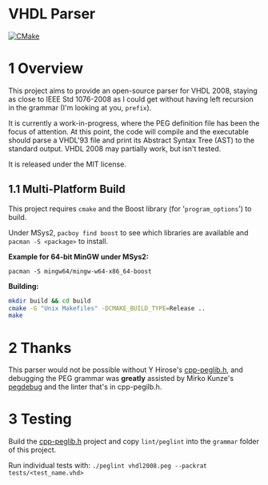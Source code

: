 # VHDL Parser

[![CMake](https://github.com/iain-waugh/vhdl_parser/actions/workflows/cmake.yml/badge.svg)](https://github.com/iain-waugh/vhdl_parser/actions/workflows/cmake.yml)

#  1 Overview

This project aims to provide an open-source parser for VHDL 2008, staying as close to IEEE Std 1076-2008 as I could get without having left recursion in the grammar (I'm looking at you, `prefix`).

It is currently a work-in-progress, where the PEG definition file has been the focus of attention.  At this point, the code will compile and the executable should parse a VHDL'93 file and print its Abstract Syntax Tree (AST) to the standard output.  VHDL 2008 may partially work, but isn't tested.

It is released under the MIT license.



##  1.1 Multi-Platform Build

This project requires `cmake` and the Boost library (for '`program_options`') to build.

Under MSys2, `pacboy find boost` to see which libraries are available and `pacman -S <package>` to install.

**Example for 64-bit MinGW under MSys2:**

`pacman -S mingw64/mingw-w64-x86_64-boost`

**Building:**

```bash
mkdir build && cd build
cmake -G "Unix Makefiles" -DCMAKE_BUILD_TYPE=Release ..
make
```



# 2 Thanks

This parser would not be possible without Y Hirose's [cpp-peglib.h](https://github.com/yhirose/cpp-peglib), and debugging the PEG grammar was **greatly** assisted by Mirko Kunze's [pegdebug](https://github.com/mqnc/pegdebug.git) and the linter that's in cpp-pegilb.h.



# 3 Testing

Build the [cpp-peglib.h](https://github.com/yhirose/cpp-peglib) project and copy `lint/peglint` into the `grammar` folder of this project.

Run individual tests with: `./peglint vhdl2008.peg --packrat tests/<test_name.vhd>`